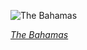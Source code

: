 
![The Bahamas](https://www.gstatic.com/prettyearth/assets/full/1027.jpg)

*[The Bahamas](https://www.google.com/maps/@24.936413,-76.333179,14z/data=!3m1!1e3)*
